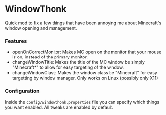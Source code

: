 # WindowThonk

Quick mod to fix a few things that have been annoying me about Minecraft's window opening and management.

### Features
- openOnCorrectMonitor: Makes MC open on the monitor that your mouse is on, instead of the primary monitor.
- changeWindowTitle: Makes the title of the MC window be simply "Minecraft*" to allow for easy targeting of the window.
- changeWindowClass: Makes the window class be "Minecraft" for easy targetting by window manager.  Only works on Linux (possibly only X11)

### Configuration

Inside the `config/windowthonk.properties` file you can specify which things you want enabled.
All tweaks are enabled by default.